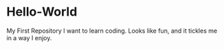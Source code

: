 # Hello-World
My First Repository
I want to learn coding. Looks like fun, and it tickles me in a way I enjoy.
